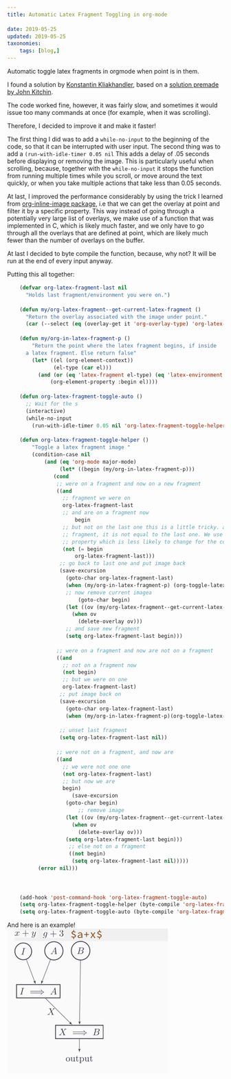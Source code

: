 ```yaml
---
title: Automatic Latex Fragment Toggling in org-mode

date: 2019-05-25
updated: 2019-05-25
taxonomies:
    tags: [blog,]
---
```

Automatic toggle latex fragments in orgmode when point is in them.

I found a solution by [Konstantin Kliakhandler](http://slumpy.org/blog/2017-02-01-automatic-latex-preview-in-org-mode/), based on a [solution premade by John
Kitchin](http://kitchingroup.cheme.cmu.edu/blog/2015/10/09/Automatic-latex-image-toggling-when-cursor-is-on-a-fragment/).

The code worked fine, however, it was fairly slow, and sometimes it would issue too many commands at once (for example, when it was scrolling).

Therefore, I decided to improve it and make it faster!

The first thing I did was to add a `while-no-input` to the beginning of the code, so that it can be interrupted with user input. The second thing was to add a `(run-with-idle-timer 0.05 nil` This adds a delay of .05 seconds before displaying or removing the image. This is particularly useful when scrolling, because, together with the `while-no-input`   it stops the function from running multiple times while you scroll, or move around the text quickly, or when you take multiple actions that take less than 0.05 seconds.

At last, I improved the performance considerably by using the trick I learned from  [org-inline-image package](https://github.com/Fuco1/org-inline-image/blob/master/org-inline-image.el), i.e that we can get the overlay at point and filter it by a specific property. This way instead of going through a potentially very large list of overlays, we make use of a function that was implemented in C, which is likely much faster, and we only have to go through all the overlays that are defined at point, which are likely much fewer than the number of overlays on the buffer. 

At last I decided to byte compile the function, because, why not? It will be run at the end of every input anyway.

Putting this all together:
```el
    (defvar org-latex-fragment-last nil
      "Holds last fragment/environment you were on.")
    
    (defun my/org-latex-fragment--get-current-latex-fragment ()
      "Return the overlay associated with the image under point."
      (car (--select (eq (overlay-get it 'org-overlay-type) 'org-latex-overlay) (overlays-at (point)))))
    
    (defun my/org-in-latex-fragment-p ()
        "Return the point where the latex fragment begins, if inside
      a latex fragment. Else return false"
        (let* ((el (org-element-context))
               (el-type (car el)))
          (and (or (eq 'latex-fragment el-type) (eq 'latex-environment el-type))
              (org-element-property :begin el))))
    
    (defun org-latex-fragment-toggle-auto ()
      ;; Wait for the s
      (interactive)
      (while-no-input 
        (run-with-idle-timer 0.05 nil 'org-latex-fragment-toggle-helper)))
    
    (defun org-latex-fragment-toggle-helper ()
        "Toggle a latex fragment image "
        (condition-case nil
            (and (eq 'org-mode major-mode)
                 (let* ((begin (my/org-in-latex-fragment-p)))
    	       (cond
    	        ;; were on a fragment and now on a new fragment
    	        ((and
    	          ;; fragment we were on
    	          org-latex-fragment-last
    	          ;; and are on a fragment now
                      begin
    	          ;; but not on the last one this is a little tricky. as you edit the
    	          ;; fragment, it is not equal to the last one. We use the begin
    	          ;; property which is less likely to change for the comparison.
    	          (not (= begin
    		          org-latex-fragment-last)))
    	         ;; go back to last one and put image back
    	         (save-excursion
    	           (goto-char org-latex-fragment-last)
    	           (when (my/org-in-latex-fragment-p) (org-toggle-latex-fragment))
    	           ;; now remove current imagea
                       (goto-char begin)
    	           (let ((ov (my/org-latex-fragment--get-current-latex-fragment)))
    	             (when ov
    	               (delete-overlay ov)))
    	           ;; and save new fragment
    	           (setq org-latex-fragment-last begin)))
                    
    	        ;; were on a fragment and now are not on a fragment
    	        ((and
    	          ;; not on a fragment now
    	          (not begin)
    	          ;; but we were on one
    	          org-latex-fragment-last)
    	         ;; put image back on
    	         (save-excursion
    	           (goto-char org-latex-fragment-last)
    	           (when (my/org-in-latex-fragment-p)(org-toggle-latex-fragment)))
                     
    	         ;; unset last fragment
    	         (setq org-latex-fragment-last nil))
                    
    	        ;; were not on a fragment, and now are
    	        ((and
    	          ;; we were not one one
    	          (not org-latex-fragment-last)
    	          ;; but now we are
    	          begin)
                     (save-excursion
    	           (goto-char begin)
                       ;; remove image
    	           (let ((ov (my/org-latex-fragment--get-current-latex-fragment)))
    	             (when ov
    	               (delete-overlay ov)))
    	           (setq org-latex-fragment-last begin)))
                    ;; else not on a fragment
                    ((not begin)
                     (setq org-latex-fragment-last nil)))))
          (error nil)))
    
    
    
    (add-hook 'post-command-hook 'org-latex-fragment-toggle-auto)
    (setq org-latex-fragment-toggle-helper (byte-compile 'org-latex-fragment-toggle-helper))
    (setq org-latex-fragment-toggle-auto (byte-compile 'org-latex-fragment-toggle-auto))
```
And here is an example!
![img](./gif/Screencast-2019-05-25T054725-0400.gif)

